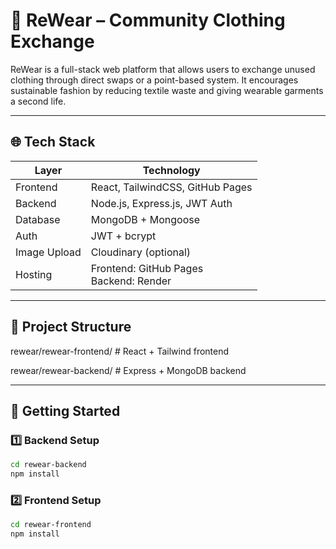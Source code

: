 # 👕 ReWear – Community Clothing Exchange

ReWear is a full-stack web platform that allows users to exchange unused clothing through direct swaps or a point-based system. It encourages sustainable fashion by reducing textile waste and giving wearable garments a second life.

---

## 🌐 Tech Stack

| Layer     | Technology                         |
|-----------|------------------------------------|
| Frontend  | React, TailwindCSS, GitHub Pages   |
| Backend   | Node.js, Express.js, JWT Auth      |
| Database  | MongoDB + Mongoose                 |
| Auth      | JWT + bcrypt                       |
| Image Upload | Cloudinary (optional)           |
| Hosting   | Frontend: GitHub Pages<br>Backend: Render |

---

## 📁 Project Structure

rewear/rewear-frontend/   # React + Tailwind frontend

rewear/rewear-backend/   # Express + MongoDB backend

---

## 🚀 Getting Started

### 1️⃣ Backend Setup

```bash
cd rewear-backend
npm install
```

### 2️⃣ Frontend Setup

```bash
cd rewear-frontend
npm install
```

